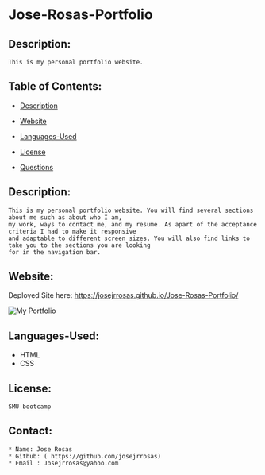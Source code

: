 # Jose-Rosas-Portfolio

  ## Description:
    This is my personal portfolio website. 

  ## Table of Contents:
  * [Description](#Description)

  * [Website](#Website)

  * [Languages-Used](#Languages-Used)

  * [License](#License)
  
  * [Questions](#Questions)
    
  
  ## Description:
    This is my personal portfolio website. You will find several sections about me such as about who I am, 
    my work, ways to contact me, and my resume. As apart of the acceptance criteria I had to make it responsive
    and adaptable to different screen sizes. You will also find links to take you to the sections you are looking
    for in the navigation bar.

  ## Website:
  Deployed Site here: https://josejrrosas.github.io/Jose-Rosas-Portfolio/
  
![My Portfolio](assets/images/screenshot.png)

  
  ## Languages-Used:
 * HTML
 * CSS

  ## License:
    SMU bootcamp
  ## Contact: 
    * Name: Jose Rosas
    * Github: ( https://github.com/josejrrosas)
    * Email : Josejrrosas@yahoo.com